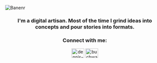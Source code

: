 ![Banenr](https://i.ibb.co/F8YqdDj/banner.jpg "Profil Banner")

<h3 align="center">I'm a digital artisan. Most of the time I grind ideas into concepts and pour stories into formats.</h3>

<h3 align="center">Connect with me:</h3>
<p align="center">
<a href="https://linkedin.com/in/dennis-buchwald-54b21018b" target="blank"><img align="center" src="https://raw.githubusercontent.com/rahuldkjain/github-profile-readme-generator/master/src/images/icons/Social/linked-in-alt.svg" alt="dennis-buchwald-54b21018b" height="30" width="40" /></a>
<a href="https://instagram.com/buchwald.png" target="blank"><img align="center" src="https://raw.githubusercontent.com/rahuldkjain/github-profile-readme-generator/master/src/images/icons/Social/instagram.svg" alt="buchwald.png" height="30" width="40" /></a>
</p>
